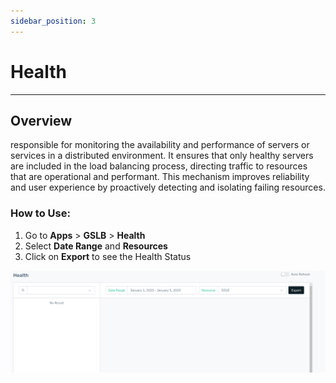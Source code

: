 ```yaml
---
sidebar_position: 3
---
```


# Health

---

## Overview

responsible for monitoring the availability and performance of servers or services in a distributed environment. It ensures that only healthy servers are included in the load balancing process, directing traffic to resources that are operational and performant. This mechanism improves reliability and user experience by proactively detecting and isolating failing resources.

### How to Use:
1. Go to  **Apps** > **GSLB** > **Health**
2. Select **Date Range** and **Resources**
3. Click on **Export** to see the Health Status

![Event](/img/gslb/v8/health.png)